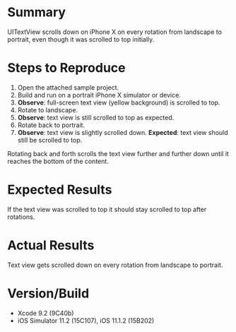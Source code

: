 # Summary
UITextView scrolls down on iPhone X on every rotation from landscape to portrait, even though it was scrolled to top initially.

# Steps to Reproduce
1. Open the attached sample project.
2. Build and run on a portrait iPhone X simulator or device.
3. **Observe**: full-screen text view (yellow background) is scrolled to top.
4. Rotate to landscape.
5. **Observe**: text view is still scrolled to top as expected.
6. Rotate back to portrait.
7. **Observe**: text view is slightly scrolled down. **Expected**: text view should still be scrolled to top.

Rotating back and forth scrolls the text view further and further down until it reaches the bottom of the content.

# Expected Results
If the text view was scrolled to top it should stay scrolled to top after rotations.

# Actual Results
Text view gets scrolled down on every rotation from landscape to portrait.

# Version/Build
- Xcode 9.2 (9C40b)
- iOS Simulator 11.2 (15C107), iOS 11.1.2 (15B202)
